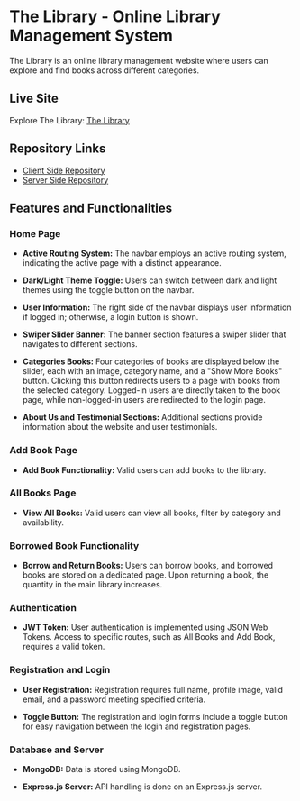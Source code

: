 # The Library - Online Library Management System

The Library is an online library management website where users can explore and find books across different categories.

## Live Site

Explore The Library: [The Library](https://the-library-hub.netlify.app)

## Repository Links

-  [Client Side Repository](https://github.com/mspsohan/library-managements-client)
-  [Server Side Repository](https://github.com/mspsohan/library-management-server)

## Features and Functionalities

### Home Page

-  **Active Routing System:** The navbar employs an active routing system, indicating the active page with a distinct appearance.

-  **Dark/Light Theme Toggle:** Users can switch between dark and light themes using the toggle button on the navbar.

-  **User Information:** The right side of the navbar displays user information if logged in; otherwise, a login button is shown.

-  **Swiper Slider Banner:** The banner section features a swiper slider that navigates to different sections.

-  **Categories Books:** Four categories of books are displayed below the slider, each with an image, category name, and a "Show More Books" button. Clicking this button redirects users to a page with books from the selected category. Logged-in users are directly taken to the book page, while non-logged-in users are redirected to the login page.

-  **About Us and Testimonial Sections:** Additional sections provide information about the website and user testimonials.

### Add Book Page

-  **Add Book Functionality:** Valid users can add books to the library.

### All Books Page

-  **View All Books:** Valid users can view all books, filter by category and availability.

### Borrowed Book Functionality

-  **Borrow and Return Books:** Users can borrow books, and borrowed books are stored on a dedicated page. Upon returning a book, the quantity in the main library increases.

### Authentication

-  **JWT Token:** User authentication is implemented using JSON Web Tokens. Access to specific routes, such as All Books and Add Book, requires a valid token.

### Registration and Login

-  **User Registration:** Registration requires full name, profile image, valid email, and a password meeting specified criteria.

-  **Toggle Button:** The registration and login forms include a toggle button for easy navigation between the login and registration pages.

### Database and Server

-  **MongoDB:** Data is stored using MongoDB.

-  **Express.js Server:** API handling is done on an Express.js server.

<!-- ### Database and Server

-  **MongoDB:** Data is stored using MongoDB.

-  **Express.js Server:** API handling is done on an Express.js server. -->

<!-- ### Website Name: [The Library](https://the-library-msp.netlify.app)

### website Live Link: https://the-library-msp.netlify.app/

### Features and Functionalities of This Website:

This is an Online Library management website where people can find different categoties of book.

### Home Page:

-  In this website's navbar, there is an active routing system. For example, if I go to the "Home" route, the "Home" button will appear differently compared to others, indicating that it's the active page.
-  on navbar also have a dark or light theme toggle button.

-  On the right side of the navbar, there will be user information displayed if the user is logged in. If the user isn't logged in, a login button will be shown by default.

-  The banner section is not static; it's a swipper slider banner that can navigate to click on the navigation button.

-  Below the Slider, there are 4 Categoryis book, each featuring an image, category name, and a "Show More Book" button. If user click the "Show More Book" button, it will redirect them to the anothe page where will be founded same categoris book. If the user is logged in, they will be taken directly to the book page. If the user is not logged in, they will be redirected to the login page.
-  bellow the category section there is about us section and testimoinal section.

-  Website has add book page, where the valid use can add book.
-  There is also a all book page where valid user can see all book and can filter out by category and availability.
-  There is anothe functionality , people can borrow a book. borrow book will store on borrowed book page. when borrwrd a book the quantity will reduce from the main library. and on the borrowed book page user can return the book. after rfeturn book the quantity of book will increased.
-  After logging in, users will be redirected to the page they originally intended to visit.

-  In the registration page, there are four fields to fill out: full name, profile image, valid email, and password. Users must complete all the fields; otherwise, they will receive an error message. Additionally, if the user doesn't meet the password criteria, such as having a minimum of six characters with at least one capital letter and one special character, they will see an error message below the password field.

-  On the registration and login forms, there is a toggle button. If a new user clicks it, the login page will redirect to the registration page. If a user already has an account, clicking the toggle button will redirect to the login page.
-  To Authenticate a user JWT Token is implement. Without token user cant access the All Book and Add book route.
-  Using Mongodb Database To store all the data of this website, and Api handlilng on express.js server.

#### Thank you to read this out. -->
